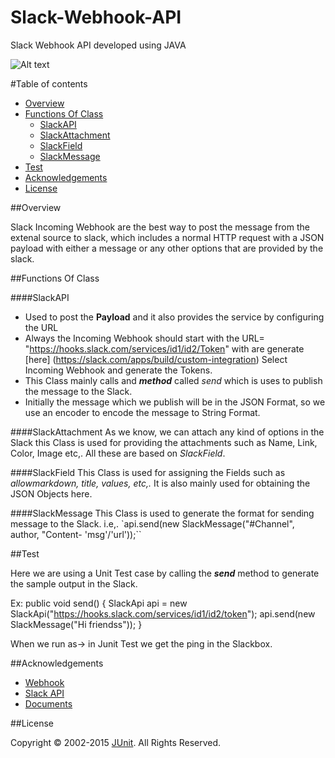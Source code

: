 # Slack-Webhook-API

Slack Webhook API developed using JAVA

 ![Alt text](https://github.com/Ganashree15/Slack-Webhook-API/tree/master/SlackAPI/image/Snip20160115_1.png "FORMAT")
 
 #Table of contents

- [Overview](#overview)
- [Functions Of Class ](#functionsofclass)
    - [SlackAPI](#slackApi)
    - [SlackAttachment](#SlackAttachment)
    - [SlackField](#slackField)
    - [SlackMessage](#slackMessage)
- [Test](#test)
- [Acknowledgements](#acknowledgements)
- [License](#license)


##Overview

 Slack Incoming Webhook are the best way to post the message from the extenal source to slack, which includes a normal HTTP request with a JSON payload with either a message or any other options that are provided by the slack.
 
##Functions Of Class

####SlackAPI
* Used to post the **Payload** and it also provides the service by configuring the URL
* Always the Incoming Webhook should start with the URL= "https://hooks.slack.com/services/id1/id2/Token" with are generate [here] (https://slack.com/apps/build/custom-integration) Select Incoming Webhook and generate the Tokens.
* This Class mainly calls and ***method*** called *send* which is uses to publish the message to the Slack.
* Initially the message which we publish will be in the JSON Format, so we use an encoder to encode the message to String Format.


####SlackAttachment
  As we know, we can attach any kind of options in the Slack this Class is used for providing the attachments such as Name, Link, Color, Image etc,. All these are based on *SlackField*.


####SlackField
 This Class is used for assigning the Fields such as *allowmarkdown, title, values, etc,.*
  It is also mainly used for obtaining the JSON Objects here.
  
  
####SlackMessage
 This Class is used to generate the format for sending message to the Slack. i.e,. `api.send(new SlackMessage("#Channel", author, "Content- 'msg'/'url'));``

##Test

 Here we are using a Unit Test case by calling the ***send*** method to generate the sample output in the Slack.
 
 Ex: public void send() 
 {
		SlackApi api = new SlackApi("https://hooks.slack.com/services/id1/id2/token");
		api.send(new SlackMessage("Hi friendss"));
}

When we run as-> in Junit Test we get the ping in the Slackbox.

##Acknowledgements

- [Webhook](https://api.slack.com/incoming-webhooks)
- [Slack API](https://api.slack.com/)
- [Documents](https://api.slack.com/docs/attachments)

##License

Copyright © 2002-2015 [JUnit](http://junit.org/license.html). All Rights Reserved.






 
